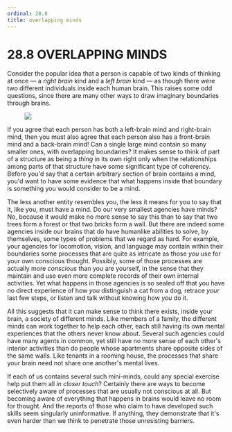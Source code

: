 ```yaml
---
ordinal: 28.8
title: overlapping minds
---
```


# 28.8 OVERLAPPING MINDS 

<p>Consider the popular idea that a person is capable of two kinds of thinking at once &mdash; a <em>right brain</em> kind and a <em>left brain</em> kind &mdash; as though there were two different individuals inside each human brain. This raises some odd questions, since there are many other ways to draw imaginary boundaries through brains.</p>
<figure><img src="/images/ch28/28-3.png"></img></figure>
<p>If you agree that each person has both a left-brain mind and right-brain mind, then you must also agree that each person also has a front-brain mind and a back-brain mind! Can a single large mind contain so many smaller ones, with overlapping boundaries? It makes sense to think of part of a structure as being a <em>thing</em> in its own right only when the relationships among parts of that structure have some significant type of coherency. Before you'd say that a certain arbitrary section of brain contains a mind, you'd want to have some evidence that what happens inside that boundary is something you would consider to be a mind.</p>
<p>The less another entity resembles you, the less it means for you to say that it, like you, must have a mind. Do our very smallest agencies have minds? No, because it would make no more sense to say this than to say that two trees form a forest or that two bricks form a wall. But there are indeed some agencies inside our brains that do have humanlike abilities to solve, by themselves, some types of problems that we regard as hard. For example, your agencies for locomotion, vision, and language may contain within their boundaries some processes that are quite as intricate as those <em>you</em> use for your own conscious thought. Possibly, some of those processes are actually more <em>conscious</em> than you are yourself, in the sense that they maintain and use even more complete records of their own internal activities. Yet what happens in those agencies is so sealed off that you have no direct experience of how <em>you</em> distinguish a cat from a dog, retrace <em>your</em> last few steps, or listen and talk without knowing how <em>you</em> do it.</p>
<p>All this suggests that it can make sense to think there exists, inside your brain, a society of different minds. Like members of a family, the different minds can work together to help each other, each still having its own mental experiences that the others never know about. Several such agencies could have many agents in common, yet still have no more sense of each other's interior activities than do people whose apartments share opposite sides of the same walls. Like tenants in a rooming house, the processes that share your brain need not share one another's mental lives.</p>
<p>If each of us contains several such mini-minds, could any special exercise help put them all <em>in closer touch</em>? Certainly there are ways to become selectively aware of processes that are usually not conscious at all. But becoming aware of everything that happens in brains would leave no room for thought. And the reports of those who claim to have developed such skills seem singularly uninformative. If anything, they demonstrate that it's even harder than we think to penetrate those unresisting barriers.</p>